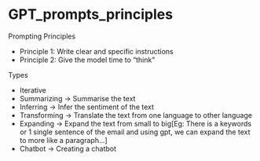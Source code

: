 # GPT_prompts_principles

Prompting Principles
- Principle 1: Write clear and specific instructions
- Principle 2: Give the model time to “think"


Types
- Iterative
- Summarizing -> Summarise the text  
- Inferring -> Infer the sentiment of the text
- Transforming -> Translate the text from one language to other language
- Expanding -> Expand the text from small to big[Eg: There is a keywords or 1 single sentence of the email and using gpt, we can expand the text to more like a paragraph...]
- Chatbot -> Creating a chatbot 
